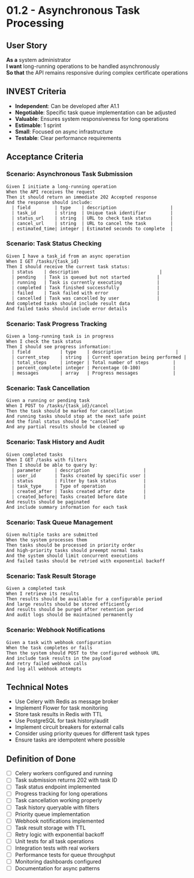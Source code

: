 # 01.2 - Asynchronous Task Processing

## User Story
**As a** system administrator  
**I want** long-running operations to be handled asynchronously  
**So that** the API remains responsive during complex certificate operations

## INVEST Criteria
- **Independent**: Can be developed after A1.1
- **Negotiable**: Specific task queue implementation can be adjusted
- **Valuable**: Ensures system responsiveness for long operations
- **Estimable**: 1 sprint
- **Small**: Focused on async infrastructure
- **Testable**: Clear performance requirements

## Acceptance Criteria

### Scenario: Asynchronous Task Submission
```gherkin
Given I initiate a long-running operation
When the API receives the request
Then it should return an immediate 202 Accepted response
And the response should include:
  | field         | type    | description                    |
  | task_id       | string  | Unique task identifier         |
  | status_url    | string  | URL to check task status       |
  | cancel_url    | string  | URL to cancel the task         |
  | estimated_time| integer | Estimated seconds to complete  |
```

### Scenario: Task Status Checking
```gherkin
Given I have a task_id from an async operation
When I GET /tasks/{task_id}
Then I should receive the current task status:
  | status    | description                              |
  | pending   | Task is queued but not started          |
  | running   | Task is currently executing             |
  | completed | Task finished successfully              |
  | failed    | Task failed with error                  |
  | cancelled | Task was cancelled by user              |
And completed tasks should include result data
And failed tasks should include error details
```

### Scenario: Task Progress Tracking
```gherkin
Given a long-running task is in progress
When I check the task status
Then I should see progress information:
  | field           | type    | description                    |
  | current_step    | string  | Current operation being performed |
  | total_steps     | integer | Total number of steps         |
  | percent_complete| integer | Percentage (0-100)            |
  | messages        | array   | Progress messages             |
```

### Scenario: Task Cancellation
```gherkin
Given a running or pending task
When I POST to /tasks/{task_id}/cancel
Then the task should be marked for cancellation
And running tasks should stop at the next safe point
And the final status should be "cancelled"
And any partial results should be cleaned up
```

### Scenario: Task History and Audit
```gherkin
Given completed tasks
When I GET /tasks with filters
Then I should be able to query by:
  | parameter     | description                    |
  | user_id       | Tasks created by specific user |
  | status        | Filter by task status          |
  | task_type     | Type of operation              |
  | created_after | Tasks created after date       |
  | created_before| Tasks created before date      |
And results should be paginated
And include summary information for each task
```

### Scenario: Task Queue Management
```gherkin
Given multiple tasks are submitted
When the system processes them
Then tasks should be processed in priority order
And high-priority tasks should preempt normal tasks
And the system should limit concurrent executions
And failed tasks should be retried with exponential backoff
```

### Scenario: Task Result Storage
```gherkin
Given a completed task
When I retrieve its results
Then results should be available for a configurable period
And large results should be stored efficiently
And results should be purged after retention period
And audit logs should be maintained permanently
```

### Scenario: Webhook Notifications
```gherkin
Given a task with webhook configuration
When the task completes or fails
Then the system should POST to the configured webhook URL
And include task results in the payload
And retry failed webhook calls
And log all webhook attempts
```

## Technical Notes
- Use Celery with Redis as message broker
- Implement Flower for task monitoring
- Store task results in Redis with TTL
- Use PostgreSQL for task history/audit
- Implement circuit breakers for external calls
- Consider using priority queues for different task types
- Ensure tasks are idempotent where possible

## Definition of Done
- [ ] Celery workers configured and running
- [ ] Task submission returns 202 with task ID
- [ ] Task status endpoint implemented
- [ ] Progress tracking for long operations
- [ ] Task cancellation working properly
- [ ] Task history queryable with filters
- [ ] Priority queue implementation
- [ ] Webhook notifications implemented
- [ ] Task result storage with TTL
- [ ] Retry logic with exponential backoff
- [ ] Unit tests for all task operations
- [ ] Integration tests with real workers
- [ ] Performance tests for queue throughput
- [ ] Monitoring dashboards configured
- [ ] Documentation for async patterns
